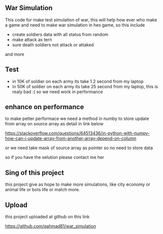 ## War Simulation 
This code for make test simulation of war, this will help how ever who make a game and need to make war simulation in hes game, so this include
- create soldiers data with all status from random
- make attack as tern
- sure death soldiers not attack or attaked

and more

## Test
- in 10K of soldier on each army its take 1.2 second from my laptop
- in 50K of soldier on each army its take 25 second from my laptop, this is realy bad :( so we need work in performance

## enhance on performance
to make petter performace we need a method in numby to store update from array on source array as detail in link below

https://stackoverflow.com/questions/64513436/in-python-with-numpy-how-can-i-update-array-from-another-array-depend-on-column

or we need take mask of source array as pointer so no need to store data

so if you have the selution please contact me her

## Sing of this project
this project give as hope to make more simulations, like city economy or animal life or bots life or match more.

## Upload
this project uploaded at github on this link

https://github.com/qahmad81/war_simulation